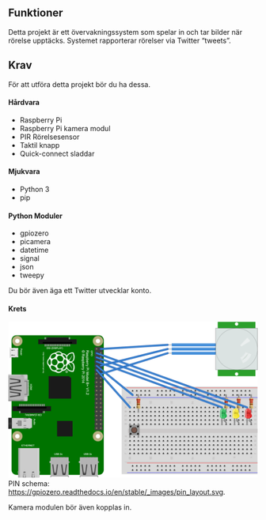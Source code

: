## Funktioner
Detta projekt är ett övervakningssystem som spelar in och tar bilder när rörelse upptäcks. Systemet rapporterar rörelser via Twitter “tweets”.

## Krav
För att utföra detta projekt bör du ha dessa.
#### Hårdvara
* Raspberry Pi
* Raspberry Pi kamera modul
* PIR Rörelsesensor
* Taktil knapp
* Quick-connect sladdar
#### Mjukvara
* Python 3
* pip
#### Python Moduler
* gpiozero
* picamera
* datetime
* signal
* json
* tweepy

Du bör även äga ett Twitter utvecklar konto.

#### Krets
![Circuit](/Circuit.png "Circuit")
PIN schema: https://gpiozero.readthedocs.io/en/stable/_images/pin_layout.svg.

Kamera modulen bör även kopplas in.
